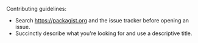 Contributing guidelines:
- Search https://packagist.org and the issue tracker before opening an issue.
- Succinctly describe what you're looking for and use a descriptive title.
